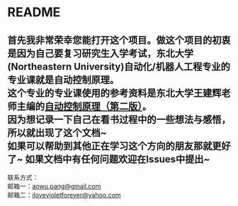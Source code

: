# README
首先我非常荣幸您能打开这个项目。做这个项目的初衷是因为自己要复习研究生入学考试，东北大学(Northeastern University)自动化/机器人工程专业的专业课就是自动控制原理。  
这个专业的专业课使用的参考资料是东北大学王建辉老师主编的[自动控制原理（第二版）](http://product.dangdang.com/23466528.html)。  
因为想记录一下自己在看书过程中的一些想法与感悟，所以就出现了这个文档~  
如果可以帮助到其他正在学习这个方向的朋友那就更好了~  如果文档中有任何问题欢迎在Issues中提出~  
------  
联系方式：  
  邮箱一：aowu.pang@gmail.com  
  邮箱二：ilovevioletforever@yahoo.com  
